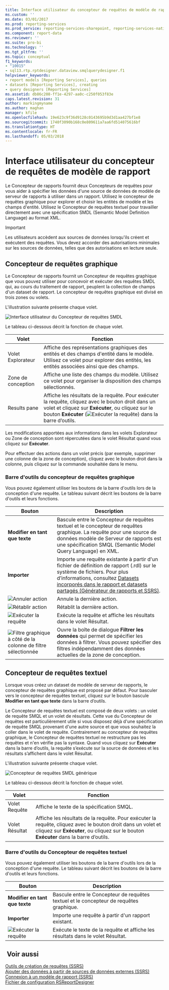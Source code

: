 ```yaml
---
title: Interface utilisateur du concepteur de requêtes de modèle de rapport | Microsoft Docs
ms.custom: ''
ms.date: 03/01/2017
ms.prod: reporting-services
ms.prod_service: reporting-services-sharepoint, reporting-services-native
ms.component: report-data
ms.reviewer: ''
ms.suite: pro-bi
ms.technology: ''
ms.tgt_pltfrm: ''
ms.topic: conceptual
f1_keywords:
- "10015"
- sql13.rtp.rptdesigner.dataview.smqlquerydesigner.f1
helpviewer_keywords:
- report models [Reporting Services], queries
- datasets [Reporting Services], creating
- query designers [Reporting Services]
ms.assetid: db86c208-ff1e-4297-aa0c-c250f053f83e
caps.latest.revision: 31
author: markingmyname
ms.author: maghan
manager: kfile
ms.openlocfilehash: 19e623c9f36d9128c0143695b9d3d1aa427bf1e8
ms.sourcegitcommit: 1740f3090b168c0e809611a7aa6fd514075616bf
ms.translationtype: HT
ms.contentlocale: fr-FR
ms.lasthandoff: 05/03/2018
---
```

# <a name="report-model-query-designer-user-interface"></a>Interface utilisateur du concepteur de requêtes de modèle de rapport
  Le Concepteur de rapports fournit deux Concepteurs de requêtes pour vous aider à spécifier les données d'une source de données de modèle de serveur de rapports à utiliser dans un rapport. Utilisez le concepteur de requêtes graphique pour explorer et choisir les entités de modèle et les champs d'entité. Utilisez le Concepteur de requêtes textuel pour travailler directement avec une spécification SMDL (Semantic Model Definition Language) au format XML.  
  
> [!IMPORTANT]  
>  Les utilisateurs accèdent aux sources de données lorsqu'ils créent et exécutent des requêtes. Vous devez accorder des autorisations minimales sur les sources de données, telles que des autorisations en lecture seule.  
  
## <a name="graphical-query-designer"></a>Concepteur de requêtes graphique  
 Le Concepteur de rapports fournit un Concepteur de requêtes graphique que vous pouvez utiliser pour concevoir et exécuter des requêtes SMDL qui, au cours du traitement de rapport, peuplent la collection de champs d'un dataset de rapport. Le concepteur de requêtes graphique est divisé en trois zones ou volets.  
  
 L'illustration suivante présente chaque volet.  
  
 ![Interface utilisateur du Concepteur de requêtes SMDL](../../reporting-services/report-data/media/rsqd-dsawmodel-smql.gif "Interface utilisateur du Concepteur de requêtes SMDL")  
  
 Le tableau ci-dessous décrit la fonction de chaque volet.  
  
|Volet|Fonction|  
|----------|--------------|  
|Volet Explorateur|Affiche des représentations graphiques des entités et des champs d'entité dans le modèle. Utilisez ce volet pour explorer des entités, les entités associées ainsi que des champs.|  
|Zone de conception|Affiche une liste des champs du modèle. Utilisez ce volet pour organiser la disposition des champs sélectionnés.|  
|Results pane|Affiche les résultats de la requête. Pour exécuter la requête, cliquez avec le bouton droit dans un volet et cliquez sur **Exécuter**, ou cliquez sur le bouton **Exécuter** (![Exécuter la requête](../../reporting-services/report-data/media/rsqdicon-run.gif "Exécuter la requête")) dans la barre d’outils.|  
  
 Les modifications apportées aux informations dans les volets Explorateur ou Zone de conception sont répercutées dans le volet Résultat quand vous cliquez sur **Exécuter**.  
  
 Pour effectuer des actions dans un volet précis (par exemple, supprimer une colonne de la zone de conception), cliquez avec le bouton droit dans la colonne, puis cliquez sur la commande souhaitée dans le menu.  
  
### <a name="graphical-query-designer-toolbar"></a>Barre d'outils du concepteur de requêtes graphique  
 Vous pouvez également utiliser les boutons de la barre d'outils lors de la conception d'une requête. Le tableau suivant décrit les boutons de la barre d'outils et leurs fonctions.  
  
|Bouton|Description|  
|------------|-----------------|  
|**Modifier en tant que texte**|Bascule entre le Concepteur de requêtes textuel et le concepteur de requêtes graphique. La requête pour une source de données modèle de Serveur de rapports est une spécification SMQL (Semantic Model Query Language) en XML.|  
|**Importer**|Importe une requête existante à partir d'un fichier de définition de rapport (.rdl) sur le système de fichiers. Pour plus d’informations, consultez [Datasets incorporés dans le rapport et datasets partagés &#40;Générateur de rapports et SSRS&#41;](../../reporting-services/report-data/report-embedded-datasets-and-shared-datasets-report-builder-and-ssrs.md).|  
|![Annuler action](../../reporting-services/report-data/media/rsqdicon-undo.gif "Annuler action")|Annule la dernière action.|  
|![Rétablir action](../../reporting-services/report-data/media/rsqdicon-redo.gif "Rétablir action")|Rétablit la dernière action.|  
|![Exécuter la requête](../../reporting-services/report-data/media/rsqdicon-run.gif "Exécuter la requête")|Exécute la requête et affiche les résultats dans le volet Résultat.|  
|![Filtre graphique à côté de la colonne de filtre sélectionnée](../../reporting-services/report-data/media/rsqdicon-filter.gif "Filtre graphique à côté de la colonne de filtre sélectionnée")|Ouvre la boîte de dialogue **Filtrer les données** qui permet de spécifier les données à filtrer. Vous pouvez spécifier des filtres indépendamment des données actuelles de la zone de conception.|  
  
## <a name="text-based-query-designer"></a>Concepteur de requêtes textuel  
 Lorsque vous créez un dataset de modèle de serveur de rapports, le concepteur de requêtes graphique est proposé par défaut. Pour basculer vers le concepteur de requêtes textuel, cliquez sur le bouton bascule **Modifier en tant que texte** dans la barre d’outils.  
  
 Le Concepteur de requêtes textuel est composé de deux volets : un volet de requête SMQL et un volet de résultats. Cette vue du Concepteur de requêtes est particulièrement utile si vous disposez déjà d'une spécification de requête SMQL provenant d'une autre source et que vous souhaitez la coller dans le volet de requête. Contrairement au concepteur de requêtes graphique, le Concepteur de requêtes textuel ne restructure pas les requêtes et n'en vérifie pas la syntaxe. Quand vous cliquez sur **Exécuter** dans la barre d’outils, la requête s’exécute sur la source de données et les résultats s’affichent dans le volet Résultat.  
  
 L'illustration suivante présente chaque volet.  
  
 ![Concepteur de requêtes SMDL générique](../../reporting-services/report-data/media/rsqd-dsawmodel-smql-generic.gif "Concepteur de requêtes SMDL générique")  
  
 Le tableau ci-dessous décrit la fonction de chaque volet.  
  
|Volet|Fonction|  
|----------|--------------|  
|Volet Requête|Affiche le texte de la spécification SMQL.|  
|Volet Résultat|Affiche les résultats de la requête. Pour exécuter la requête, cliquez avec le bouton droit dans un volet et cliquez sur **Exécuter**, ou cliquez sur le bouton **Exécuter** dans la barre d’outils.|  
  
### <a name="text-based-query-designer-toolbar"></a>Barre d'outils du Concepteur de requêtes textuel  
 Vous pouvez également utiliser les boutons de la barre d'outils lors de la conception d'une requête. Le tableau suivant décrit les boutons de la barre d'outils et leurs fonctions.  
  
|Bouton|Description|  
|------------|-----------------|  
|**Modifier en tant que texte**|Bascule entre le Concepteur de requêtes textuel et le concepteur de requêtes graphique.|  
|**Importer**|Importe une requête à partir d'un rapport existant.|  
|![Exécuter la requête](../../reporting-services/report-data/media/rsqdicon-run.gif "Exécuter la requête")|Exécute le texte de la requête et affiche les résultats dans le volet Résultat.|  
  
## <a name="see-also"></a> Voir aussi  
 [Outils de création de requêtes &#40;SSRS&#41;](../../reporting-services/report-data/query-design-tools-ssrs.md)   
 [Ajouter des données à partir de sources de données externes &#40;SSRS&#41;](../../reporting-services/report-data/add-data-from-external-data-sources-ssrs.md)   
 [Connexion à un modèle de rapport &#40;SSRS&#41;](../../reporting-services/report-data/report-model-connection-ssrs.md)   
 [Fichier de configuration RSReportDesigner](../../reporting-services/report-server/rsreportdesigner-configuration-file.md)  
  
  
